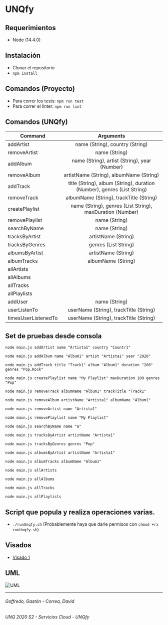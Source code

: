 # UNQfy

## Requerimientos
- Node (14.4.0)

## Instalación
- Clonar el repositorio
- `npm install`

## Comandos (Proyecto)
- Para correr los tests: `npm run test`
- Para correr el linter: `npm run lint`

## Comandos (UNQfy)
| Command               | Arguments                                                               |
| ----------------------|:-----------------------------------------------------------------------:|
| addArtist             | name (String), country (String)                                         |
| removeArtist          | name (String)                                                           |
| addAlbum              | name (String), artist (String), year (Number)                           |
| removeAlbum           | artistName (String), albumName (String)                                 |
| addTrack              | title (String), album (String), duration (Number), genres (List String) |
| removeTrack           | albumName (String), trackTitle (String)                                 |
| createPlaylist        | name (String), genres (List String), maxDuration (Number)               |
| removePlaylist        | name (String)                                                           |
| searchByName          | name (String)                                                           |
| tracksByArtist        | artistName (String)                                                     |
| tracksByGenres        | genres (List String)                                                    |
| albumsByArtist        | artistName (String)                                                     |
| albumTracks           | albumName (String)                                                      |
| allArtists            |                                                                         |
| allAlbums             |                                                                         |
| allTracks             |                                                                         |
| allPlaylists          |                                                                         |
| addUser               | name (String)                                                           |
| userListenTo          | userName (String), trackTitle (String)                                  |
| timesUserListenedTo   | userName (String), trackTitle (String)                                  |

## Set de pruebas desde consola 
```
node main.js addArtist name "Artista1" country "Countr1"

node main.js addAlbum name "Album1" artist "Artista1" year "2020"

node main.js addTrack title "Track1" album "Album1" duration "200" genres "Pop,Rock"

node main.js createPlaylist name "My Playlist" maxDuration 100 genres "Pop"

node main.js removeTrack albumName "Album1" trackTitle "Track1"

node main.js removeAlbum artistName "Artista1" albumName "Album1"

node main.js removeArtist name "Artista1"

node main.js removePlaylist name "My Playlist"

node main.js searchByName name "a"

node main.js tracksByArtist artistName "Artista1"

node main.js tracksByGenres genres "Pop"

node main.js albumsByArtist artistName "Artista1"

node main.js albumTracks albumName "Album1"

node main.js allArtists

node main.js allAlbums

node main.js allTracks

node main.js allPlaylists
```

## Script que popula y realiza operaciones varias.
- `./runUnqfy.sh` (Probablemente haya que darle permisos con `chmod +rx runUnqfy.sh`)

## Visados
- [Visado 1](https://docs.google.com/document/d/1Tfkl6l1_ly4FybquDjTqMHa5gdmrYgvvZpXZaneRFvA/edit?usp=sharing)

## UML
![UML](https://user-images.githubusercontent.com/32984697/93656451-faa0af00-fa00-11ea-801f-a3c8251ef998.PNG)

---
###### Goffredo, Gastón - Correa, David
###### UNQ 2020 S2 - Servicios Cloud - UNQfy
